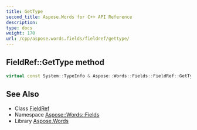 ```yaml
---
title: GetType
second_title: Aspose.Words for C++ API Reference
description: 
type: docs
weight: 170
url: /cpp/aspose.words.fields/fieldref/gettype/
---
```

## FieldRef::GetType method




```cpp
virtual const System::TypeInfo & Aspose::Words::Fields::FieldRef::GetType() const override
```

## See Also

* Class [FieldRef](../)
* Namespace [Aspose::Words::Fields](../../)
* Library [Aspose.Words](../../../)
